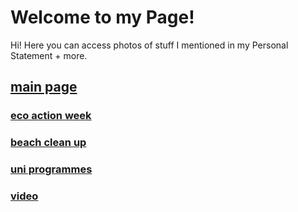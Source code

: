 # Welcome to my Page!
Hi! Here you can access photos of stuff I mentioned in my Personal Statement + more. 

## [main page](https://minchxy.github.io/gallery/index.html)


### [eco action week](https://minchxy.github.io/gallery/eco.html)

###  [beach clean up](https://minchxy.github.io/gallery/beach.html)

###  [uni programmes](https://minchxy.github.io/gallery/uni.html)

###  [video](https://minchxy.github.io/gallery/video.html)
